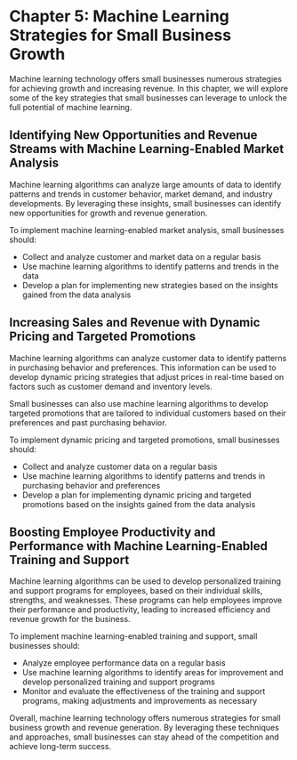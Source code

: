 Chapter 5: Machine Learning Strategies for Small Business Growth
================================================================

Machine learning technology offers small businesses numerous strategies for achieving growth and increasing revenue. In this chapter, we will explore some of the key strategies that small businesses can leverage to unlock the full potential of machine learning.

Identifying New Opportunities and Revenue Streams with Machine Learning-Enabled Market Analysis
-----------------------------------------------------------------------------------------------

Machine learning algorithms can analyze large amounts of data to identify patterns and trends in customer behavior, market demand, and industry developments. By leveraging these insights, small businesses can identify new opportunities for growth and revenue generation.

To implement machine learning-enabled market analysis, small businesses should:

* Collect and analyze customer and market data on a regular basis
* Use machine learning algorithms to identify patterns and trends in the data
* Develop a plan for implementing new strategies based on the insights gained from the data analysis

Increasing Sales and Revenue with Dynamic Pricing and Targeted Promotions
-------------------------------------------------------------------------

Machine learning algorithms can analyze customer data to identify patterns in purchasing behavior and preferences. This information can be used to develop dynamic pricing strategies that adjust prices in real-time based on factors such as customer demand and inventory levels.

Small businesses can also use machine learning algorithms to develop targeted promotions that are tailored to individual customers based on their preferences and past purchasing behavior.

To implement dynamic pricing and targeted promotions, small businesses should:

* Collect and analyze customer data on a regular basis
* Use machine learning algorithms to identify patterns and trends in purchasing behavior and preferences
* Develop a plan for implementing dynamic pricing and targeted promotions based on the insights gained from the data analysis

Boosting Employee Productivity and Performance with Machine Learning-Enabled Training and Support
-------------------------------------------------------------------------------------------------

Machine learning algorithms can be used to develop personalized training and support programs for employees, based on their individual skills, strengths, and weaknesses. These programs can help employees improve their performance and productivity, leading to increased efficiency and revenue growth for the business.

To implement machine learning-enabled training and support, small businesses should:

* Analyze employee performance data on a regular basis
* Use machine learning algorithms to identify areas for improvement and develop personalized training and support programs
* Monitor and evaluate the effectiveness of the training and support programs, making adjustments and improvements as necessary

Overall, machine learning technology offers numerous strategies for small business growth and revenue generation. By leveraging these techniques and approaches, small businesses can stay ahead of the competition and achieve long-term success.
